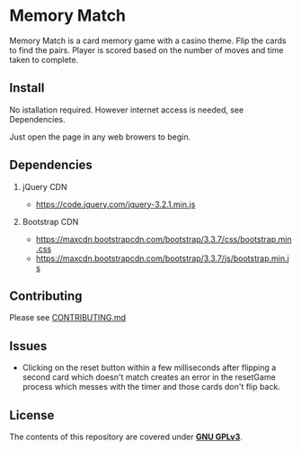# **Memory Match**

Memory Match is a card memory game with a casino theme. Flip the cards to find the pairs.
Player is scored based on the number of moves and time taken to complete.

## Install

No istallation required. However internet access is needed, see Dependencies.

Just open the page in any web browers to begin.

## Dependencies

1. jQuery CDN
   * https://code.jquery.com/jquery-3.2.1.min.js

2. Bootstrap CDN
   * https://maxcdn.bootstrapcdn.com/bootstrap/3.3.7/css/bootstrap.min.css
   * https://maxcdn.bootstrapcdn.com/bootstrap/3.3.7/js/bootstrap.min.js

## Contributing

Please see [CONTRIBUTING.md](CONTRIBUTING.md)

## Issues

  - Clicking on the reset button within a few milliseconds after flipping a second card which doesn't match creates an error in the resetGame process which messes with the timer and those cards don't flip back.

## License

The contents of this repository are covered under [**GNU GPLv3**](LICENSE).